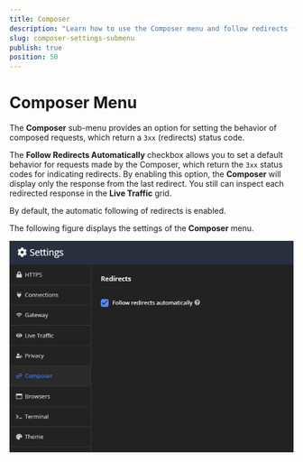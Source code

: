 ```yaml
---
title: Composer
description: "Learn how to use the Composer menu and follow redirects (responses with status 3xx) in the Fiddler Everywhere web-debugging HTTP-proxy client."
slug: composer-settings-submenu
publish: true
position: 50
---
```


# Composer Menu

The **Composer** sub-menu provides an option for setting the behavior of composed requests, which return a `3xx` (redirects) status code.

The **Follow Redirects Automatically** checkbox allows you to set a default behavior for requests made by the Composer, which return the `3xx` status codes for indicating redirects. By enabling this option, the **Composer** will display only the response from the last redirect. You still can inspect each redirected response in the **Live Traffic** grid.

By default, the automatic following of redirects is enabled.

The following figure displays the settings of the **Composer** menu.

![Composer settings](../../images/settings/settings-composer.png)
